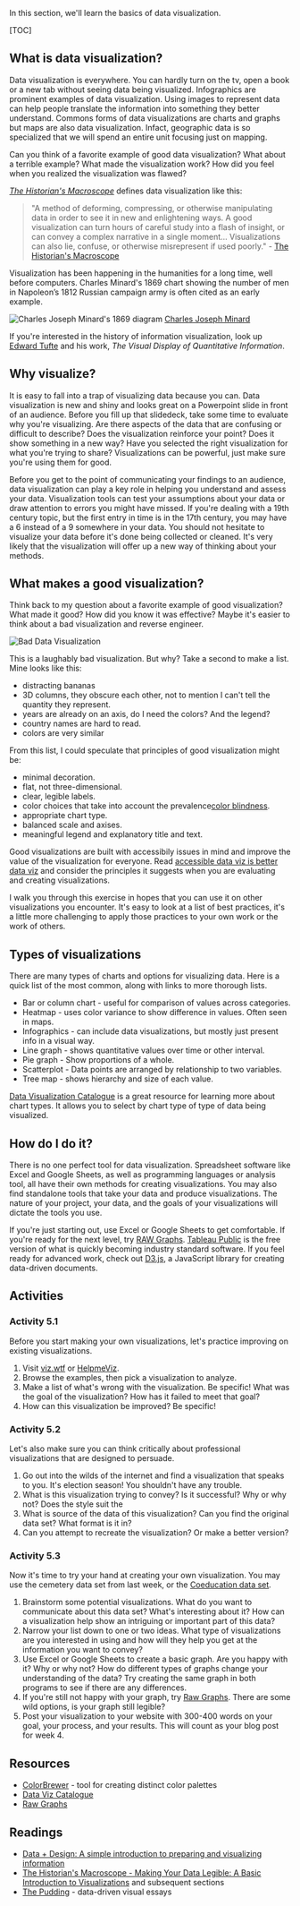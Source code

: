 In this section, we'll learn the basics of data visualization. 

[TOC]

## What is data visualization?
Data visualization is everywhere. You can hardly turn on the tv, open a book or a new tab without seeing data being visualized. Infographics are prominent examples of data visualization.  Using images to represent  data can help people translate the information into something they better understand.  Commons forms of data visualizations are charts and graphs but maps are also data visualization.  Infact, geographic data is so specialized that we will spend an entire unit focusing just on mapping.  

Can you think of a favorite example of good data visualization? What about a terrible example? What made the visualization work? How did you feel when you realized the visualization was flawed? 

*[The Historian's Macroscope](http://www.themacroscope.org/)* defines data visualization like this: 

> "A method of deforming, compressing, or otherwise manipulating data in order to see it in new and enlightening ways. A good visualization can turn hours of careful study into a flash of insight, or can convey a complex narrative in a single moment... Visualizations can also lie, confuse, or otherwise misrepresent if used poorly." - [The Historian's Macroscope](http://www.themacroscope.org/?page_id=837)

Visualization has been happening in the humanities for a long time, well before computers. Charles Minard's 1869 chart showing the number of men in Napoleon’s 1812 Russian campaign army is often cited as an early example.

![Charles Joseph Minard's 1869 diagram](https://upload.wikimedia.org/wikipedia/commons/2/29/Minard.png)
[Charles Joseph Minard](https://en.wikipedia.org/wiki/Charles_Joseph_Minard)

If you're interested in the history of information visualization, look up [Edward Tufte](https://www.edwardtufte.com/) and his work, *The Visual Display of Quantitative Information*. 

## Why visualize? 
It is easy to fall into a trap of visualizing data because you can. Data visualization is new and shiny and looks great on a Powerpoint slide in front of an audience. Before you fill up that slidedeck, take some time to evaluate why you're visualizing. Are there aspects of the data that are confusing or difficult to describe? Does the visualization reinforce your point? Does it show something in a new way? Have you selected the right visualization for what you're trying to share? Visualizations can be powerful, just make sure you're using them for good. 

Before you get to the point of communicating your findings to an audience, data visualization can play a key role in helping you understand and assess your data. Visualization tools can test your assumptions about your data or draw attention to errors you might have missed. If you're dealing with a 19th century topic, but the first entry in time is in the 17th century, you may have a 6 instead of a 9 somewhere in your data. You should not hesitate to visualize your data before it's done being collected or cleaned. It's very likely that the visualization will offer up a new way of thinking about your methods.  

## What makes a good visualization?
Think back to my question about a favorite example of good visualization? What made it good? How did you know it was effective? Maybe it's easier to think about a bad visualization and reverse engineer. 

![Bad Data Visualization](images/badviz.png)

This is a laughably bad visualization. But why? Take a second to make a list. Mine looks like this:

* distracting bananas
* 3D columns, they obscure each other, not to mention I can't tell the quantity they represent.
* years are already on an axis, do I need the colors? And the legend? 
* country names are hard to read. 
* colors are very similar  

From this list, I could speculate that principles of good visualization might be: 

* minimal decoration. 
* flat, not three-dimensional.
* clear, legible labels.
* color choices that take into account the prevalence[color blindness](http://www.themacroscope.org/?page_id=880).
* appropriate chart type. 
* balanced scale and axises. 
* meaningful legend and explanatory title and text. 

Good visualizations are built with accessibily issues in mind and improve the value of the visualization for everyone. Read [accessible data viz is better data viz](http://www.storytellingwithdata.com/blog/2018/6/26/accessible-data-viz-is-better-data-viz) and consider the principles it suggests when you are evaluating and creating visualizations.  

I walk you through this exercise in hopes that you can use it on other visualizations you encounter. It's easy to look at a list of best practices, it's a little more challenging to apply those practices to your own work or the work of others. 

## Types of visualizations

There are many types of charts and options for visualizing data. Here is a quick list of the most common, along with links to more thorough lists.

* Bar or column chart - useful for comparison of values across categories. 
* Heatmap - uses color variance to show difference in values. Often seen in maps.
* Infographics - can include data visualizations, but mostly just present info in a visual way.
* Line graph - shows quantitative values over time or other interval. 
* Pie graph - Show proportions of a whole. 
* Scatterplot - Data points are arranged by relationship to two variables.
* Tree map - shows hierarchy and size of each value. 

[Data Visualization Catalogue](https://datavizcatalogue.com/index.html) is a great resource for learning more about chart types. It allows you to select by chart type of type of data being visualized. 

## How do I do it? 

There is no one perfect tool for data visualization. Spreadsheet software like Excel and Google Sheets, as well as programming languages or analysis tool, all have their own methods for creating visualizations. You may also find standalone tools that take your data and produce visualizations. The nature of your project, your data, and the goals of your visualizations will dictate the tools you use. 

If you're just starting out, use Excel or Google Sheets to get comfortable. If you're ready for the next level, try [RAW Graphs](https://rawgraphs.io/). [Tableau Public](https://public.tableau.com/en-us/s/) is the free version of what is quickly becoming industry standard software. If you feel ready for advanced work, check out [D3.js](d3js.org/), a JavaScript library for creating data-driven documents. 

## Activities

### Activity 5.1

Before you start making your own visualizations, let's practice improving on existing visualizations. 

1. Visit [viz.wtf](https://viz.wtf/) or [HelpmeViz](https://policyviz.com/helpmeviz/). 
2. Browse the examples, then pick a visualization to analyze. 
3. Make a list of what's wrong with the visualization. Be specific! What was the goal of the visualization? How has it failed to meet that goal? 
4. How can this visualization be improved? Be specific! 

### Activity 5.2

Let's also make sure you can think critically about professional visualizations that are designed to persuade.

1. Go out into the wilds of the internet and find a visualization that speaks to you. It's election season! You shouldn't have any trouble. 
2. What is this visualization trying to convey? Is it successful? Why or why not? Does the style suit the 
3. What is source of the data of this visualization? Can you find the original data set? What format is it in? 
4. Can you attempt to recreate the visualization? Or make a better version?  


### Activity 5.3

Now it's time to try your hand at creating your own visualization. You may use the cemetery data set from last week, or the [Coeducation data set](assets/coeducationreport.csv). 

1. Brainstorm some potential visualizations. What do you want to communicate about this data set? What's interesting about it? How can a visualization help show an intriguing or important part of this data? 
2. Narrow your list down to one or two ideas. What type of visualizations are you interested in using and how will they help you get at the information you want to convey? 
3. Use Excel or Google Sheets to create a basic graph. Are you happy with it? Why or why not? How do different types of graphs change your understanding of the data? Try creating the same graph in both programs to see if there are any differences. 
4. If you're still not happy with your graph, try [Raw Graphs](https://rawgraphs.io/). There are some wild options, is your graph still legible? 
5. Post your visualization to your website with 300-400 words on your goal, your process, and your results. This will count as your blog post for week 4. 

## Resources
* [ColorBrewer](http://colorbrewer2.org/) - tool for creating distinct color palettes
* [Data Viz Catalogue](https://datavizcatalogue.com/)
* [Raw Graphs](https://rawgraphs.io/)

## Readings
* [Data + Design: A simple introduction to preparing and visualizing information](https://orm-atlas2-prod.s3.amazonaws.com/pdf/13a07b19e01a397d8855c0463d52f454.pdf)
* [The Historian's Macroscope - Making Your Data Legible: A Basic Introduction to Visualizations](http://www.themacroscope.org/?page_id=837) and subsequent sections
* [The Pudding](https://pudding.cool/) - data-driven visual essays

